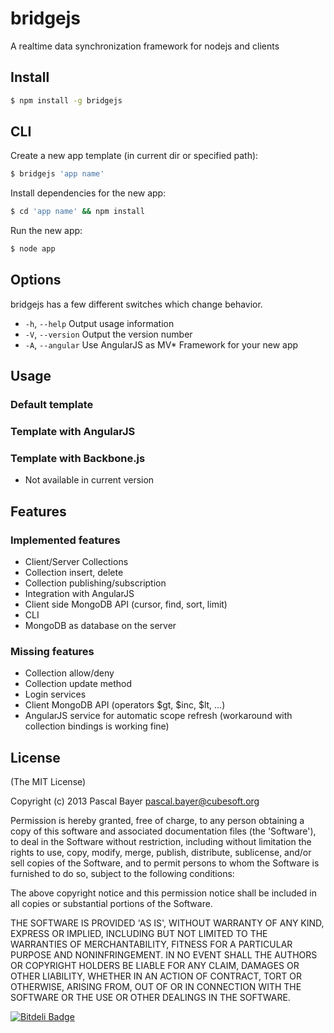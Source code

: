 bridgejs
========

A realtime data synchronization framework for nodejs and clients


Install
-------

``` bash
$ npm install -g bridgejs
```


CLI
---

Create a new app template (in current dir or specified path):
```bash
$ bridgejs 'app name'
```

Install dependencies for the new app:
```bash
$ cd 'app name' && npm install
```

Run the new app:
```bash
$ node app
```


Options
-------

bridgejs has a few different switches which change behavior.

- `-h`, `--help` Output usage information
- `-V`, `--version` Output the version number
- `-A`, `--angular` Use AngularJS as MV* Framework for your new app


Usage
-----

### Default template



### Template with AngularJS



### Template with Backbone.js

- Not available in current version


Features
--------

### Implemented features

- Client/Server Collections
- Collection insert, delete
- Collection publishing/subscription
- Integration with AngularJS
- Client side MongoDB API (cursor, find, sort, limit)
- CLI
- MongoDB as database on the server

### Missing features

- Collection allow/deny
- Collection update method
- Login services
- Client MongoDB API (operators $gt, $inc, $lt, ...)
- AngularJS service for automatic scope refresh (workaround with collection bindings is working fine)


License
-------

(The MIT License)

Copyright (c) 2013 Pascal Bayer <pascal.bayer@cubesoft.org>

Permission is hereby granted, free of charge, to any person obtaining a copy of this software and associated documentation files (the 'Software'), to deal in the Software without restriction, including without limitation the rights to use, copy, modify, merge, publish, distribute, sublicense, and/or sell copies of the Software, and to permit persons to whom the Software is furnished to do so, subject to the following conditions:

The above copyright notice and this permission notice shall be included in all copies or substantial portions of the Software.

THE SOFTWARE IS PROVIDED 'AS IS', WITHOUT WARRANTY OF ANY KIND, EXPRESS OR IMPLIED, INCLUDING BUT NOT LIMITED TO THE WARRANTIES OF MERCHANTABILITY, FITNESS FOR A PARTICULAR PURPOSE AND NONINFRINGEMENT. IN NO EVENT SHALL THE AUTHORS OR COPYRIGHT HOLDERS BE LIABLE FOR ANY CLAIM, DAMAGES OR OTHER LIABILITY, WHETHER IN AN ACTION OF CONTRACT, TORT OR OTHERWISE, ARISING FROM, OUT OF OR IN CONNECTION WITH THE SOFTWARE OR THE USE OR OTHER DEALINGS IN THE SOFTWARE.

[![Bitdeli Badge](https://d2weczhvl823v0.cloudfront.net/pascalbayer/bridgejs/trend.png)](https://bitdeli.com/free "Bitdeli Badge")

